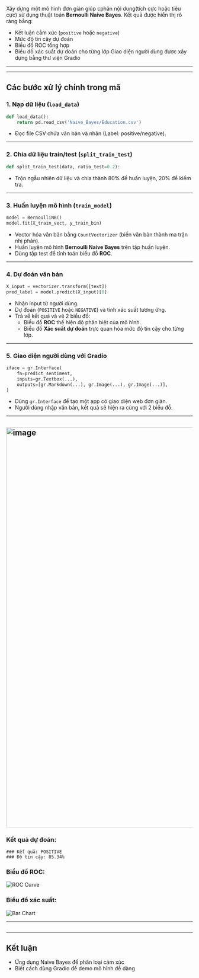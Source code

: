 
Xây dựng một mô hình đơn giản giúp cphân nội dung(tích cực hoặc tiêu cực) sử dụng thuật toán **Bernoulli Naive Bayes**. Kết quả được hiển thị rõ ràng bằng:
- Kết luận cảm xúc (`positive` hoặc `negative`)
- Mức độ tin cậy dự đoán
- Biểu đồ ROC tổng hợp
- Biểu đồ xác suất dự đoán cho từng lớp
Giao diện người dùng được xây dựng bằng thư viện Gradio

---
---

##  Các bước xử lý chính trong mã

### 1. Nạp dữ liệu (`load_data`)
```python
def load_data():
    return pd.read_csv('Naive_Bayes/Education.csv')
```
- Đọc file CSV chứa văn bản và nhãn (Label: positive/negative).
---

### 2. Chia dữ liệu train/test (`split_train_test`)
```python
def split_train_test(data, ratio_test=0.2):
```
- Trộn ngẫu nhiên dữ liệu và chia thành 80% để huấn luyện, 20% để kiểm tra.

---

### 3. **Huấn luyện mô hình** (`train_model`)
```python
model = BernoulliNB()
model.fit(X_train_vect, y_train_bin)
```
- Vector hóa văn bản bằng `CountVectorizer` (biến văn bản thành ma trận nhị phân).
- Huấn luyện mô hình **Bernoulli Naive Bayes** trên tập huấn luyện.
- Dùng tập test để tính toán biểu đồ **ROC**.

---
### 4. Dự đoán văn bản 
```python
X_input = vectorizer.transform([text])
pred_label = model.predict(X_input)[0]
```
- Nhận input từ người dùng.
- Dự đoán (`POSITIVE` hoặc `NEGATIVE`) và tính xác suất tương ứng.
- Trả về kết quả và vẽ 2 biểu đồ:
  - Biểu đồ **ROC** thể hiện độ phân biệt của mô hình.
  - Biểu đồ **Xác suất dự đoán** trực quan hóa mức độ tin cậy cho từng lớp.

---

### 5. **Giao diện người dùng với Gradio**
```python
iface = gr.Interface(
    fn=predict_sentiment,
    inputs=gr.Textbox(...),
    outputs=[gr.Markdown(...), gr.Image(...), gr.Image(...)],
)
```
- Dùng `gr.Interface` để tạo một app có giao diện web đơn giản.
- Người dùng nhập văn bản, kết quả sẽ hiện ra cùng với 2 biểu đồ.

---

##  <img width="1920" height="1080" alt="image" src="https://github.com/user-attachments/assets/74f03c0e-f5a5-46dd-8f9b-09e3d0868d85" />


###  Kết quả dự đoán:
```
### Kết quả: POSITIVE
### Độ tin cậy: 85.34%
```
### Biểu đồ ROC:
![ROC Curve](./images/roc_example.png)

###  Biểu đồ xác suất:
![Bar Chart](./images/proba_example.png)

---
```
```
---

##  Kết luận
- Ứng dụng Naive Bayes để phân loại cảm xúc
- Biết cách dùng Gradio để demo mô hình dễ dàng
